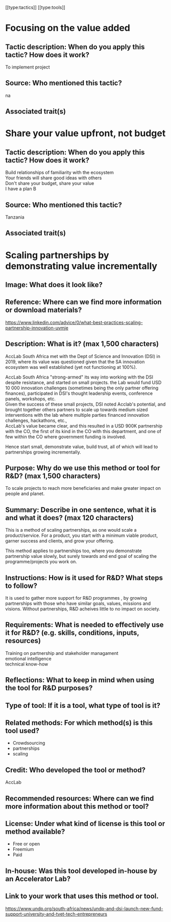 [[type:tactics]]
[[type:tools]]

# Focusing on the value added

## Tactic description: When do you apply this tactic? How does it work?

To implement project

## Source: Who mentioned this tactic?

na

## Associated trait(s)
   


## 
   


## 
   


# Share your value upfront, not budget

## Tactic description: When do you apply this tactic? How does it work?

Build relationships of familiarity with the ecosystem  
Your friends will share good ideas with others  
Don't share your budget, share your value  
I have a plan B

## Source: Who mentioned this tactic?

Tanzania

## Associated trait(s)
   


## 
   


## 
   


# Scaling partnerships by demonstrating value incrementally

## Image: What does it look like?


## Reference: Where can we find more information or download materials?


<a href="https://www.linkedin.com/advice/0/what-best-practices-scaling-partnership-innovation-uvmje" target=" blank">https://www.linkedin.com/advice/0/what-best-practices-scaling-partnership-innovation-uvmje</a>

## Description: What is it? (max 1,500 characters)



AccLab South Africa met with the Dept of Science and Innovation (DSI) in 2019, where its value was questioned given that the SA innovation ecosystem was well established (yet not functioning at 100%).  
  
  
AccLab South Africa "strong-armed" its way into working with the DSI despite resistance, and started on small projects. the Lab would fund USD 10 000 innovation challenges (sometimes being the only partner offering finances), participated in DSI's thought leadership events, conference panels, workshops, etc.  
Given the success of these small projects, DSI noted Acclab's potential, and brought together others partners to scale up towards medium sized interventions with the lab where multiple parties financed innovation challenges, hackathons, etc.,  
AccLab's value became clear, and this resulted in a USD 900K partnership with the CO, the first of its kind in the CO with this department, and one of few within the CO where government funding is involved.  
  
  
Hence start small, demonstrate value, build trust, all of which will lead to partnerships growing incrementally.

## Purpose: Why do we use this method or tool for R&amp;D? (max 1,500 characters)



To scale projects to reach more beneficiaries and make greater impact on people and planet.

## Summary: Describe in one sentence, what it is and what it does? (max 120 characters)



This is a method of scaling partnerships, as one would scale a product/service. For a product, you start with a minimum viable product, garner success and clients, and grow your offering.  
  
  
This method applies to partnerships too, where you demonstrate partnership value slowly, but surely towards and end goal of scaling the programme/projects you work on.

## Instructions: How is it used for R&amp;D? What steps to follow?



It is used to gather more support for R&amp;D programmes , by growing partnerships with those who have similar goals, values, missions and visions. Without partnerships, R&amp;D acheives little to no impact on society.

## Requirements: What is needed to effectively use it for R&amp;D? (e.g. skills, conditions, inputs, resources)



Training on partnership and stakeholder managament  
emotional intelligence  
technical know-how

## Reflections: What to keep in mind when using the tool for R&amp;D purposes?



## Type of tool: If it is a tool, what type of tool is it?

   


## Related methods: For which method(s) is this tool used?


- Crowdsourcing
- partnerships
- scaling  


## 

   


## 

   


## Credit: Who developed the tool or method?



AccLab

## Recommended resources: Where can we find more information about this method or tool?



## License: Under what kind of license is this tool or method available?


-  Free or open 
- Freemium
- Paid  


## In-house: Was this tool developed in-house by an Accelerator Lab?

   


## Link to your work that uses this method or tool.


<a href="https://www.undp.org/south-africa/news/undp-and-dsi-launch-new-fund-support-university-and-tvet-tech-entrepreneurs" target=" blank">https://www.undp.org/south-africa/news/undp-and-dsi-launch-new-fund-support-university-and-tvet-tech-entrepreneurs</a>